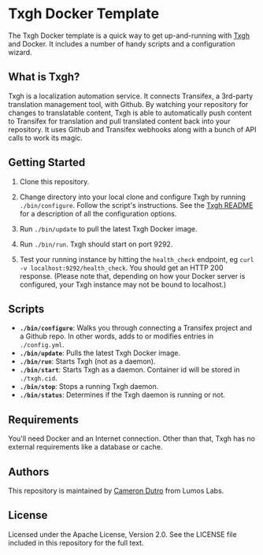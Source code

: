 Txgh Docker Template
====

The Txgh Docker template is a quick way to get up-and-running with [Txgh](https://github.com/lumoslabs/txgh) and Docker. It includes a number of handy scripts and a configuration wizard.

What is Txgh?
---

Txgh is a localization automation service. It connects Transifex, a 3rd-party translation management tool, with Github. By watching your repository for changes to translatable content, Txgh is able to automatically push content to Transifex for translation and pull translated content back into your repository. It uses Github and Transifex webhooks along with a bunch of API calls to work its magic.

Getting Started
---

1. Clone this repository.

2. Change directory into your local clone and configure Txgh by running `./bin/configure`. Follow the script's instructions. See the [Txgh README](https://github.com/lumoslabs/txgh#configuring-txgh) for a description of all the configuration options.

3. Run `./bin/update` to pull the latest Txgh Docker image.

4. Run `./bin/run`. Txgh should start on port 9292.

5. Test your running instance by hitting the `health_check` endpoint, eg `curl -v localhost:9292/health_check`. You should get an HTTP 200 response. (Please note that, depending on how your Docker server is configured, your Txgh instance may not be bound to localhost.)

Scripts
---

* **`./bin/configure`**: Walks you through connecting a Transifex project and a Github repo. In other words, adds to or modifies entries in `./config.yml`.
* **`./bin/update`**: Pulls the latest Txgh Docker image.
* **`./bin/run`**: Starts Txgh (not as a daemon).
* **`./bin/start`**: Starts Txgh as a daemon. Container id will be stored in `./txgh.cid`.
* **`./bin/stop`**: Stops a running Txgh daemon.
* **`./bin/status`**: Determines if the Txgh daemon is running or not.

Requirements
---

You'll need Docker and an Internet connection. Other than that, Txgh has no external requirements like a database or cache.

Authors
---

This repository is maintained by [Cameron Dutro](https://github.com/camertron) from Lumos Labs.

License
---

Licensed under the Apache License, Version 2.0. See the LICENSE file included in this repository for the full text.
